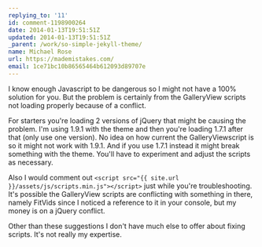 ```yaml
---
replying_to: '11'
id: comment-1198900264
date: 2014-01-13T19:51:51Z
updated: 2014-01-13T19:51:51Z
_parent: /work/so-simple-jekyll-theme/
name: Michael Rose
url: https://mademistakes.com/
email: 1ce71bc10b86565464b612093d89707e
---
```


I know enough Javascript to be dangerous so I might not have a 100% solution
for you. But the problem is certainly from the GalleryView scripts not loading properly
because of a conflict.

For starters you're loading 2 versions of jQuery that
might be causing the problem. I'm using 1.9.1 with the theme and then you're loading
1.7.1 after that (only use one version). No idea on how current the GalleryViewscript
is so it might not work with 1.9.1. And if you use 1.7.1 instead it might break
something with the theme. You'll have to experiment and adjust the scripts as necessary.

Also
I would comment out `<script src="{{ site.url }}/assets/js/scripts.min.js"></script>`
just while you're troubleshooting. It's possible the GalleryView scripts are conflicting
with something in there, namely FitVids since I noticed a reference to it in your
console, but my money is on a jQuery conflict.

Other than these suggestions
I don't have much else to offer about fixing scripts. It's not really my expertise.
